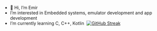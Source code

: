 - 👋 Hi, I’m Emir
-  I’m interested in Embedded systems, emulator development and app development
-  I’m currently learning C, C++, Kotlin
          <img src="https://komarev.com/ghpvc/?username=your-github-Tigerinth&style=flat-square&color=blue" alt=""/>
          [![GitHub Streak](http://github-readme-streak-stats.herokuapp.com?user=your-github-Tigerinth&theme=dark&background=000000)](https://git.io/streak-stats)
<!---
Tigerinth/Tigerinth is a ✨ special ✨ repository because its `README.md` (this file) appears on your GitHub profile.
You can click the Preview link to take a look at your changes.
--->
